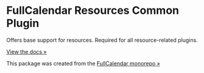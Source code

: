 
# FullCalendar Resources Common Plugin

Offers base support for resources. Required for all resource-related plugins.

[View the docs &raquo;]()

This package was created from the [FullCalendar monorepo &raquo;](https://github.com/fullcalendar/fullcalendar-scheduler)
